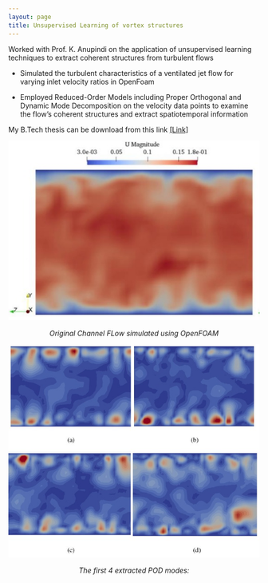 ```yaml
---
layout: page
title: Unsupervised Learning of vortex structures
---
```


Worked with Prof. K. Anupindi on the application of unsupervised learning techniques to extract coherent structures from turbulent flows

- Simulated the turbulent characteristics of a ventilated jet flow for varying inlet velocity ratios in OpenFoam

- Employed Reduced-Order Models including Proper Orthogonal and Dynamic Mode Decomposition on the velocity data points to examine the flow’s coherent structures and extract spatiotemporal information

My B.Tech thesis can be download from this link [[Link]](https://drive.google.com/file/d/1ERDDqIiyXoyI8KDQYbazD4PtYc3OXXmC/view?usp=sharing)


![IPM1_photo](/assets/mean_flow.jpeg)
<p style="text-align: center; font-style: italic;"> 
Original Channel FLow simulated using OpenFOAM
</p>


![IPM1_photo](/assets/POD_modes.jpeg)
<p style="text-align: center; font-style: italic;"> 
The first 4 extracted POD modes:
</p>



<!-- <object data="../assets/SiddharthDey_BTP.pdf" width="900" height="1000" type='application/pdf'></object> -->
